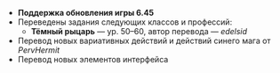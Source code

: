 * **Поддержка обновления игры 6.45**
* Переведены задания следующих классов и профессий:
  * **Тёмный рыцарь** — ур. 50–60, автор перевода — _edelsid_
* Перевод новых вариативных действий и действий синего мага от _PervHermit_
* Перевод новых элементов интерфейса